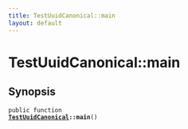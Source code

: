 ```yaml
---
title: TestUuidCanonical::main
layout: default
---
```


# TestUuidCanonical::main

## Synopsis

<code>public function <b><a href="TestUuidCanonical">TestUuidCanonical</a>::main</b>()</code>


